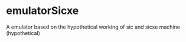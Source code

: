 # emulatorSicxe
A emulator based on the hypothetical working of sic and sicxe machine (hypothetical)
